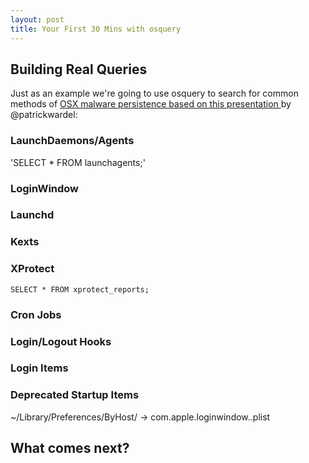 ```yaml
---
layout: post
title: Your First 30 Mins with osquery
---
```


## Building Real Queries

Just as an example we're going to use osquery to search for common methods of [OSX malware persistence based on this presentation ](https://s3.amazonaws.com/s3.synack.com/Synack_Shakacon_OSX_Malware_Persistence.pdf) by @patrickwardel:

### LaunchDaemons/Agents

'SELECT * FROM launchagents;' 

### LoginWindow

### Launchd

### Kexts

### XProtect

```sqlite
SELECT * FROM xprotect_reports;
```

### Cron Jobs

### Login/Logout Hooks

### Login Items

### Deprecated Startup Items

~/Library/Preferences/ByHost/
	->	com.apple.loginwindow.<hardware	UUID>.plist

## What comes next?
